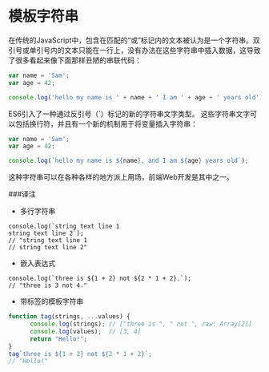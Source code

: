 # 模板字符串

在传统的JavaScript中，包含在匹配的“或”标记内的文本被认为是一个字符串。双引号或单引号内的文本只能在一行上，没有办法在这些字符串中插入数据，这导致了很多看起来像下面那样丑陋的串联代码：
```js
var name = 'Sam';
var age = 42;

console.log('hello my name is ' + name + ' I am ' + age + ' years old');
```
ES6引入了一种通过反引号（`）标记的新的字符串文字类型。 这些字符串文字可以包括换行符，并且有一个新的机制用于将变量插入字符串：
```js
var name = 'Sam';
var age = 42;

console.log(`hello my name is ${name}, and I am ${age} years old`);
```
这种字符串可以在各种各样的地方派上用场，前端Web开发是其中之一。

###译注
* 多行字符串
```
console.log(`string text line 1
string text line 2`);
// "string text line 1
// string text line 2"
```

* 嵌入表达式
```
console.log(`three is ${1 + 2} not ${2 * 1 + 2}.`);
// "three is 3 not 4."
```

* 带标签的模板字符串
```js
function tag(strings, ...values) {
      console.log(strings); // ["three is ", " not ", raw: Array[2]]
      console.log(values);  // [3, 4]
      return "Hello!";
}
tag`three is ${1 + 2} not ${2 * 1 + 2}`;
// "Hello!"
```
